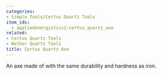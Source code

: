 ```yaml
---
categories:
- Simple Tools/Certus Quartz Tools
item_ids:
  - appliedenergistics2:certus_quartz_axe
related:
- Certus Quartz Tools
- Nether Quartz Tools
title: Certus Quartz Axe
---
```


An axe made of <ItemLink
id="appliedenergistics2:certus_quartz_crystal"/> with the same
durability and hardness as iron.

<RecipeFor id="appliedenergistics2:certus_quartz_axe"/>
